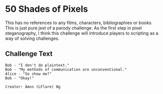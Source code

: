 # 50 Shades of Pixels
This has no references to any films, characters, bibliographies or books. This is just pure jest of a parody challenge. As the first step in pixel steganography, I think this challenge will introduce players to scripting as a way of solving challenges.

## Challenge Text
```
Bob - "I don't do plaintext."
Bob - "My methods of communication are unconventional."
Alice - "So show me?"
Bob - "Okay!"

Creator: Amos (LFlare) Ng
```
